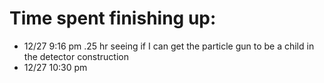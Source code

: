 # Time spent finishing up:

- 12/27 9:16 pm .25 hr seeing if I can get the particle gun to be a child in the detector construction
- 12/27 10:30 pm 
